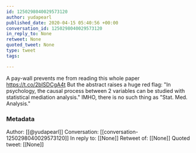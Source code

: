 ```yaml
---
id: 1250298040029573120
author: yudapearl
published_date: 2020-04-15 05:40:56 +00:00
conversation_id: 1250298040029573120
in_reply_to: None
retweet: None
quoted_tweet: None
type: tweet
tags:

---
```


A pay-wall prevents me from reading this whole paper https://t.co/2blSDCgA4t But the abstract raises a huge red flag: "In psychology, the causal process between 2 variables can be studied with statistical mediation analysis." IMHO, there is no such thing as "Stat. Med. Analysis."

### Metadata

Author: [[@yudapearl]]
Conversation: [[conversation-1250298040029573120]]
In reply to: [[None]]
Retweet of: [[None]]
Quoted tweet: [[None]]
